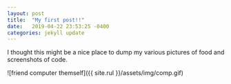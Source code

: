 ```yaml
---
layout: post
title:  "My first post!!"
date:   2019-04-22 23:53:25 -0400
categories: jekyll update
---
```


I thought this might be a nice place to dump my various pictures of food and screenshots of code.

![friend computer themself]({{ site.rul }}/assets/img/comp.gif)
